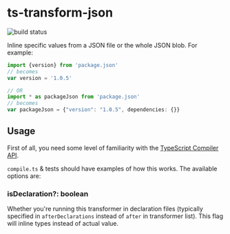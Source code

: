 # ts-transform-json

![build status](https://travis-ci.org/longlho/ts-transform-json.svg?branch=master)

Inline specific values from a JSON file or the whole JSON blob. For example:

```typescript
import {version} from 'package.json'
// becomes
var version = '1.0.5'

// OR
import * as packageJson from 'package.json'
// becomes
var packageJson = {"version": "1.0.5", dependencies: {}}
```

## Usage

First of all, you need some level of familiarity with the [TypeScript Compiler API](https://github.com/Microsoft/TypeScript/wiki/Using-the-Compiler-API).

`compile.ts` & tests should have examples of how this works. The available options are:

### isDeclaration?: boolean
Whether you're running this transformer in declaration files (typically specified in `afterDeclarations` instead of `after` in transformer list). This flag will inline types
instead of actual value.
